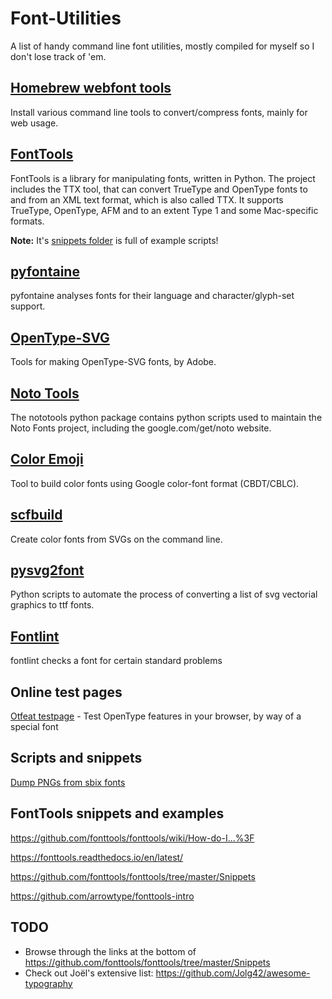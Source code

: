 # Font-Utilities

A list of handy command line font utilities, mostly compiled for myself so I don't lose track of 'em.

## [Homebrew webfont tools](https://github.com/bramstein/homebrew-webfonttools)

Install various command line tools to convert/compress fonts, mainly for web usage.

## [FontTools](https://github.com/fonttools/fonttools)

FontTools is a library for manipulating fonts, written in Python. The project includes the TTX tool, that can convert TrueType and OpenType fonts to and from an XML text format, which is also called TTX. It supports TrueType, OpenType, AFM and to an extent Type 1 and some Mac-specific formats.

**Note:** It's [snippets folder](https://github.com/fonttools/fonttools/tree/master/Snippets) is full of example scripts!

## [pyfontaine](https://github.com/davelab6/pyfontaine)

pyfontaine analyses fonts for their language and character/glyph-set support.

## [OpenType-SVG](https://github.com/adobe-type-tools/opentype-svg)

Tools for making OpenType-SVG fonts, by Adobe.

## [Noto Tools](https://github.com/googlei18n/nototools)

The nototools python package contains python scripts used to maintain the Noto Fonts project, including the google.com/get/noto website.

## [Color Emoji](https://github.com/behdad/color-emoji)

Tool to build color fonts using Google color-font format (CBDT/CBLC).

## [scfbuild](https://github.com/eosrei/scfbuild)

Create color fonts from SVGs on the command line.

## [pysvg2font](https://github.com/carrasti/pysvg2font)

Python scripts to automate the process of converting a list of svg vectorial graphics to ttf fonts.

## [Fontlint](https://fontforge.github.io/en-US/documentation/utilities/fontlint/)

fontlint checks a font for certain standard problems

## Online test pages

[Otfeat testpage](https://charakterziffer.github.io/otfeat/index.html) - Test OpenType features in your browser, by way of a special font

## Scripts and snippets

[Dump PNGs from sbix fonts](https://gist.github.com/Jolg42/f22676fdfba6dbfe4589aa30f0326fb4)

## FontTools snippets and examples

https://github.com/fonttools/fonttools/wiki/How-do-I...%3F

https://fonttools.readthedocs.io/en/latest/

https://github.com/fonttools/fonttools/tree/master/Snippets

https://github.com/arrowtype/fonttools-intro


## TODO

- Browse through the links at the bottom of https://github.com/fonttools/fonttools/tree/master/Snippets
- Check out Joël's extensive list: https://github.com/Jolg42/awesome-typography
